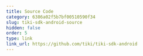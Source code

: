 ```yaml
---
title: Source Code
category: 6386a02f5b7bf00510590f34
slug: tiki-sdk-android-source
hidden: false
order: 5
type: link
link_url: https://github.com/tiki/tiki-sdk-android
---
```

